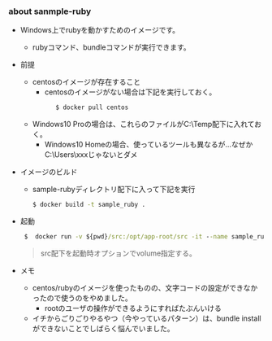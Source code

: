 ### about sanmple-ruby

* Windows上でrubyを動かすためのイメージです。
  - rubyコマンド、bundleコマンドが実行できます。

* 前提
   - centosのイメージが存在すること
      - centosのイメージがない場合は下記を実行しておく。
         ``` cmd
            $ docker pull centos
         ```
   - Windows10 Proの場合は、これらのファイルがC:\Temp配下に入れておく。
     - Windows10 Homeの場合、使っているツールも異なるが…なぜかC:\Users\xxxじゃないとダメ

* イメージのビルド
  - sample-rubyディレクトリ配下に入って下記を実行
     ``` cmd
     $ docker build -t sample_ruby .
     ```
* 起動
  ``` cmd
   $  docker run -v ${pwd}/src:/opt/app-root/src -it --name sample_ruby sample_ruby /bin/bash --login
  ```
   > src配下を起動時オプションでvolume指定する。


* メモ
  - centos/rubyのイメージを使ったものの、文字コードの設定ができなかったので使うのをやめました。
    - rootのユーザの操作ができるようにすればたぶんいける
  - イチからごりごりやるやつ（今やっているパターン）は、bundle installができないことでしばらく悩んでいました。